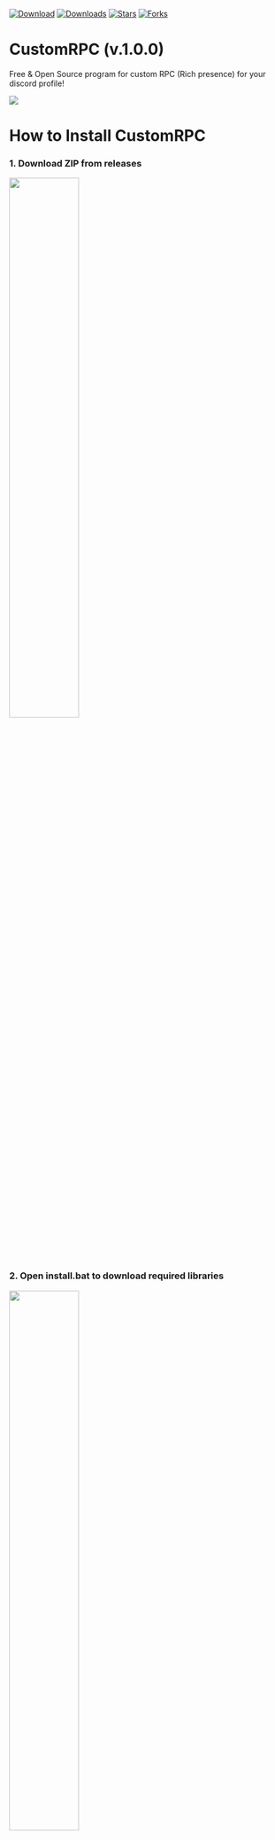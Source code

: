 [![Download](https://img.shields.io/badge/Download-Now-Green?style=for-the-badge)](https://github.com/Ondra9071/CustomRPC/releases/tag/DiscordRPC)
[![Downloads](https://img.shields.io/github/downloads/Ondra9071/CustomRPC/total?label=Downloads&style=for-the-badge)](https://github.com/SecretDev1111/Discord-Webhook-Spammer/releases/latest)
[![Stars](https://img.shields.io/github/stars/Ondra9071/CustomRPC?label=Stars&style=for-the-badge)](https://github.com/SecretDev1111/Discord-Webhook-Spammer/stargazers)
[![Forks](https://img.shields.io/github/forks/Ondra9071/CustomRPC?label=Forks&style=for-the-badge)](https://github.com/extatent/SecretDev1111/Discord-Webhook-Spammer/network/members)

# CustomRPC (v.1.0.0)

Free & Open Source program for custom RPC (Rich presence) for your discord profile!

<img src="https://i.imgur.com/PDUmJ3O.png">

# How to Install CustomRPC
<h3>1. Download ZIP from releases</h3>
<img style="width: 50%" src="https://i.imgur.com/3ja3Fv7.png">

<h3>2. Open install.bat to download required libraries</h3>
<img style="width: 50%" src="https://i.imgur.com/iR0OAj2.png">

<h3>3. You're done!</h3>
<img src="https://media.tenor.com/xWPaojwX8g0AAAAM/skeleton-meme.gif">

# Problems and Bugs
Here are the problems and bugs that I plan to address in the future. If you fixed them, please do not hesitate to send me a pull request, and I would be very grateful. Please also report problems and bugs in [GitHub Issues](https://github.com/Ondra9071/CustomRPC/issues).

# Policy for Open Source Contribution
I welcome and appreciate contributions in fixing bugs and enhancing features. However, please avoid submitting pull requests (PRs) that modify the template's existing design without discussing them with me. Please do not submit PRs that are not related to bug fixes or feature enhancements. Editing text in the README file is not encouraged (e.g., fixing grammar errors). PRs with unnecessary editing (e.g., adding unrelated text, changing the design of the template, modifying the README text arbitrarily) or unrelated changes (e.g., changes that are related to only their applications) will be marked as "spam" and "invalid".

If you are excited to contribute to the new features directly, please explain your design decisions and how your design matches this template's style in the PR. If you fix bugs, please explain which bug you fixed and how you fixed them. The explanations that you put in each PR can greatly help me determine if the changes can be merged into the master branch. PRs with no explanations will highly likely be rejected and marked as "wontfix".
